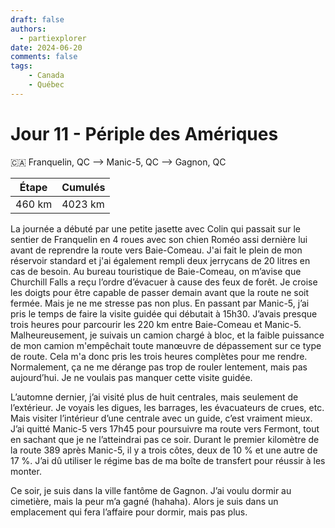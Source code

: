 ```yaml
---
draft: false
authors:
  - partiexplorer
date: 2024-06-20
comments: false
tags:
    - Canada
    - Québec
---
```


# Jour 11 - Périple des Amériques

🇨🇦 Franquelin, QC --> Manic-5, QC --> Gagnon, QC

|  Étape  |   Cumulés   |
|---------|-------------|
|  460 km |     4023 km |

La journée a débuté par une petite jasette avec Colin qui passait sur le sentier de Franquelin en 4 roues avec son chien Roméo assi dernière lui avant de reprendre la route vers Baie-Comeau. J'ai fait le plein de mon réservoir standard et j'ai également rempli deux jerrycans de 20 litres en cas de besoin. Au bureau touristique de Baie-Comeau, on m’avise que Churchill Falls a reçu l’ordre d’évacuer à cause des feux de forêt. Je croise les doigts pour être capable de passer demain avant que la route ne soit fermée. Mais je ne me stresse pas non plus. En passant par Manic-5, j’ai pris le temps de faire la visite guidée qui débutait à 15h30. J’avais presque trois heures pour parcourir les 220 km entre Baie-Comeau et Manic-5. Malheureusement, je suivais un camion chargé à bloc, et la faible puissance de mon camion m'empêchait toute manœuvre de dépassement sur ce type de route. Cela m'a donc pris les trois heures complètes pour me rendre. Normalement, ça ne me dérange pas trop de rouler lentement, mais pas aujourd’hui. Je ne voulais pas manquer cette visite guidée.

L’automne dernier, j’ai visité plus de huit centrales, mais seulement de l’extérieur. Je voyais les digues, les barrages, les évacuateurs de crues, etc. Mais visiter l’intérieur d’une centrale avec un guide, c’est vraiment mieux. J’ai quitté Manic-5 vers 17h45 pour poursuivre ma route vers Fermont, tout en sachant que je ne l’atteindrai pas ce soir. Durant le premier kilomètre de la route 389 après Manic-5, il y a trois côtes, deux de 10 % et une autre de 17 %. J’ai dû utiliser le régime bas de ma boîte de transfert pour réussir à les monter.

Ce soir, je suis dans la ville fantôme de Gagnon. J’ai voulu dormir au cimetière, mais la peur m’a gagné (hahaha). Alors je suis dans un emplacement qui fera l’affaire pour dormir, mais pas plus.
